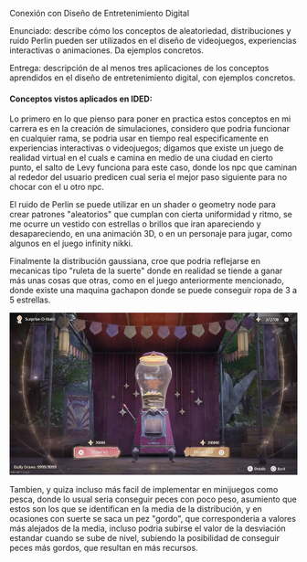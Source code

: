 Conexión con Diseño de Entretenimiento Digital

Enunciado: describe cómo los conceptos de aleatoriedad, distribuciones y ruido Perlin pueden ser utilizados en el diseño de videojuegos, experiencias interactivas o animaciones. Da ejemplos concretos.

Entrega: descripción de al menos tres aplicaciones de los conceptos aprendidos en el diseño de entretenimiento digital, con ejemplos concretos.


#### Conceptos vistos aplicados en IDED:

Lo primero en lo que pienso para poner en practica estos conceptos en mi carrera es en la creación de simulaciones, considero que podria funcionar en cualquier rama, se podria usar en tiempo real especificamente en experiencias interactivas o videojuegos; digamos que existe un juego de realidad virtual en el cuals e camina en medio de una ciudad en cierto punto, el salto de Levy funciona para este caso, donde los npc que caminan al rededor del usuario predicen cual seria el mejor paso siguiente para no chocar con el u otro npc.

El ruido de Perlin se puede utilizar en un shader o geometry node para crear patrones "aleatorios" que cumplan con cierta uniformidad y ritmo, se me ocurre un vestido con estrellas o brillos que iran apareciendo y desapareciendo, en una animación 3D, o en un personaje para jugar, como algunos en el juego infinity nikki.


Finalmente la distribución gaussiana, croe que podria reflejarse en mecanicas tipo "ruleta de la suerte" donde en realidad se tiende a ganar más unas cosas que otras, como en el juego anteriormente mencionado, donde existe una maquina gachapon donde se puede conseguir ropa de 3 a 5 estrellas.

![gacha](../../../../assets/nikkigacha.jpg)

Tambien, y quiza incluso más facil de implementar en minijuegos como pesca, donde lo usual seria conseguir peces con poco peso, asumiento que estos son los que se identifican en la media de la distribución, y en ocasiones con suerte se saca un pez "gordo", que corresponderia a valores más alejados de la media, incluso podria subirse el valor de la desviación estandar cuando se sube de nivel, subiendo la posibilidad de conseguir peces más gordos, que resultan en más recursos.
